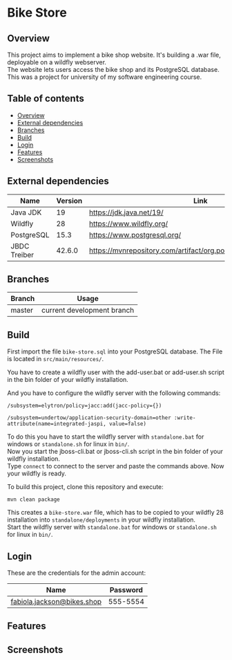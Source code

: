 # Bike Store

## Overview

This project aims to implement a bike shop website. It's building a .war file, deployable on a wildfly webserver.<br>
The website lets users access the bike shop and its PostgreSQL database.
This was a project for university of my software engineering course.

## Table of contents

-   [Overview](#overview)
-   [External dependencies](#external-dependencies)
-   [Branches](#branches)
-   [Build](#build)
-   [Login](#login)
-   [Features](#features)
-   [Screenshots](#screenshots)

## External dependencies

| Name         | Version | Link                                                                |
| ------------ | ------- | ------------------------------------------------------------------- |
| Java JDK     | 19      | https://jdk.java.net/19/                                            |
| Wildfly      | 28      | https://www.wildfly.org/                                            |
| PostgreSQL   | 15.3    | https://www.postgresql.org/                                         |
| JBDC Treiber | 42.6.0  | https://mvnrepository.com/artifact/org.postgresql/postgresql/42.6.0 |

## Branches

| Branch | Usage                      |
| ------ | -------------------------- |
| master | current development branch |

## Build

First import the file `bike-store.sql` into your PostgreSQL database. The File is located in `src/main/resources/`.<br>

You have to create a wildfly user with the add-user.bat or add-user.sh script in the bin folder of your wildfly installation.<br>

And you have to configure the wildfly server with the following commands:

```
/subsystem=elytron/policy=jacc:add(jacc-policy={})
```

```
/subsystem=undertow/application-security-domain=other :write-attribute(name=integrated-jaspi, value=false)
```

To do this you have to start the wildfly server with `standalone.bat` for windows or `standalone.sh` for linux in `bin/`.<br>
Now you start the jboss-cli.bat or jboss-cli.sh script in the bin folder of your wildfly installation.<br>
Type `connect` to connect to the server and paste the commands above. Now your wildfly is ready.<br>

To build this project, clone this repository and execute:

```
mvn clean package
```

This creates a `bike-store.war` file, which has to be copied to your
wildfly 28 installation into `standalone/deployments` in your wildfly
installation.<br>Start the wildfly server with `standalone.bat` for windows
or `standalone.sh` for linux in `bin/`.

## Login

These are the credentials for the admin account:

| Name                       | Password |
| -------------------------- | -------- |
| fabiola.jackson@bikes.shop | 555-5554 |

## Features

## Screenshots
